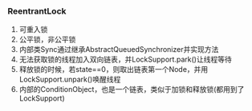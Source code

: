 





### ReentrantLock
1. 可重入锁
2. 公平锁，非公平锁
3. 内部类Sync通过继承AbstractQueuedSynchronizer并实现方法
4. 无法获取锁的线程加入双向链表，并LockSupport.park()让线程等待
5. 释放锁的时候，若state==0，则取出链表第一个Node，并用LockSupport.unpark()唤醒线程
6. 内部的ConditionObject，也是一个链表，类似于加锁和释放锁(都用到了LockSupport)

